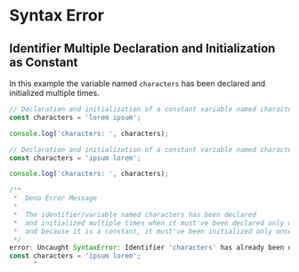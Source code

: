 # Syntax Error

## Identifier Multiple Declaration and Initialization as Constant

In this example the variable named `characters` has been declared and initialized multiple times.

```javascript
// Declaration and initialization of a constant variable named characters
const characters = 'lorem ipsum';

console.log('characters: ', characters);

// Declaration and initialization of a constant variable named characters for the second time
const characters = 'ipsum lorem';

console.log('characters: ', characters);
```



```javascript
/**
 *  Deno Error Message
 *
 *  The identifier/variable named characters has been declared
 *  and initialized multiple times when it must've been declared only once
 *  and because it is a constant, it must've been initialized only once
 */
error: Uncaught SyntaxError: Identifier 'characters' has already been declared
const characters = 'ipsum lorem';
      ^
```

